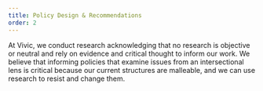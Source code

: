 ```yaml
---
title: Policy Design & Recommendations 
order: 2
---
```

At Vivic, we conduct research acknowledging that no research is objective or neutral and rely on evidence and critical thought to inform our work. We believe that informing policies that examine issues from an intersectional lens is critical because our current structures are malleable, and we can use research to resist and change them. 

